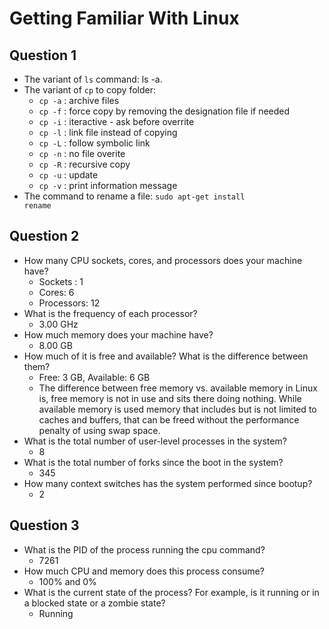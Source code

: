 # Getting Familiar With Linux

## Question 1

* The variant of <code>ls</code> command: ls -a.
* The variant of <code>cp</code> to copy folder: 
    * <code>cp -a</code> : archive files
    * <code>cp -f</code> : force copy by removing the designation file if needed
    * <code>cp -i</code> : iteractive - ask before overrite
    * <code>cp -l</code> : link file instead of copying
    * <code>cp -L</code> : follow symbolic link
    * <code>cp -n</code> : no file overite
    * <code>cp -R</code> : recursive copy
    * <code>cp -u</code> : update
    * <code>cp -v</code> : print information message
* The command to rename a file: <code>sudo apt-get install rename</code>


## Question 2
* How many CPU sockets, cores, and processors does your machine have?
    * Sockets : 1
    * Cores: 6
    * Processors: 12
* What is the frequency of each processor?
    * 3.00 GHz
* How much memory does your machine have?
    * 8.00 GB
* How much of it is free and available? What is the difference between them?
    * Free: 3 GB, Available: 6 GB
    * The difference between free memory vs. available memory in Linux is, free memory is not in use and sits there doing nothing. While available memory is used memory that includes but is not limited to caches and buffers, that can be freed without the performance penalty of using swap space.
* What is the total number of user-level processes in the system?
    * 8
* What is the total number of forks since the boot in the system?
    * 345
* How many context switches has the system performed since bootup?
    * 2

## Question 3
* What is the PID of the process running the cpu command?
    * 7261
* How much CPU and memory does this process consume?
    * 100% and 0%
* What is the current state of the process? For example, is it running or in a blocked state or a zombie state?
    * Running







